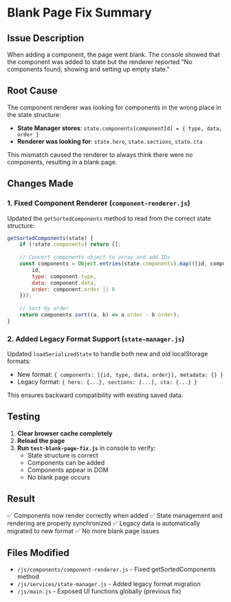 # Blank Page Fix Summary

## Issue Description
When adding a component, the page went blank. The console showed that the component was added to state but the renderer reported "No components found, showing and setting up empty state."

## Root Cause
The component renderer was looking for components in the wrong place in the state structure:
- **State Manager stores**: `state.components[componentId] = { type, data, order }`
- **Renderer was looking for**: `state.hero`, `state.sections`, `state.cta`

This mismatch caused the renderer to always think there were no components, resulting in a blank page.

## Changes Made

### 1. Fixed Component Renderer (`component-renderer.js`)
Updated the `getSortedComponents` method to read from the correct state structure:

```javascript
getSortedComponents(state) {
    if (!state.components) return [];
    
    // Convert components object to array and add IDs
    const components = Object.entries(state.components).map(([id, component]) => ({
        id,
        type: component.type,
        data: component.data,
        order: component.order || 0
    }));
    
    // Sort by order
    return components.sort((a, b) => a.order - b.order);
}
```

### 2. Added Legacy Format Support (`state-manager.js`)
Updated `loadSerializedState` to handle both new and old localStorage formats:
- New format: `{ components: [{id, type, data, order}], metadata: {} }`
- Legacy format: `{ hero: {...}, sections: [...], cta: {...} }`

This ensures backward compatibility with existing saved data.

## Testing
1. **Clear browser cache completely**
2. **Reload the page**
3. **Run `test-blank-page-fix.js`** in console to verify:
   - State structure is correct
   - Components can be added
   - Components appear in DOM
   - No blank page occurs

## Result
✅ Components now render correctly when added
✅ State management and rendering are properly synchronized
✅ Legacy data is automatically migrated to new format
✅ No more blank page issues

## Files Modified
- `/js/components/component-renderer.js` - Fixed getSortedComponents method
- `/js/services/state-manager.js` - Added legacy format migration
- `/js/main.js` - Exposed UI functions globally (previous fix)
